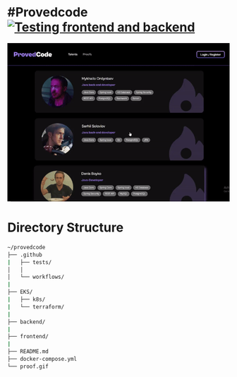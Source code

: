 # #Provedcode [![Testing frontend and backend](https://github.com/DolVladzio/provedcode/actions/workflows/test_infrastructure.yml/badge.svg?branch=master)](https://github.com/DolVladzio/provedcode/actions/workflows/test_infrastructure.yml)

![](https://github.com/DolVladzio/provedcode/blob/master/proof.gif)

# Directory Structure
```bash
~/provedcode
├── .github
|   ├── tests/
│   │
│   └── workflows/
|
├── EKS/
|	├── k8s/
|	└── terraform/
|
├── backend/
|
├── frontend/
|
├── README.md
├── docker-compose.yml
└── proof.gif
```
